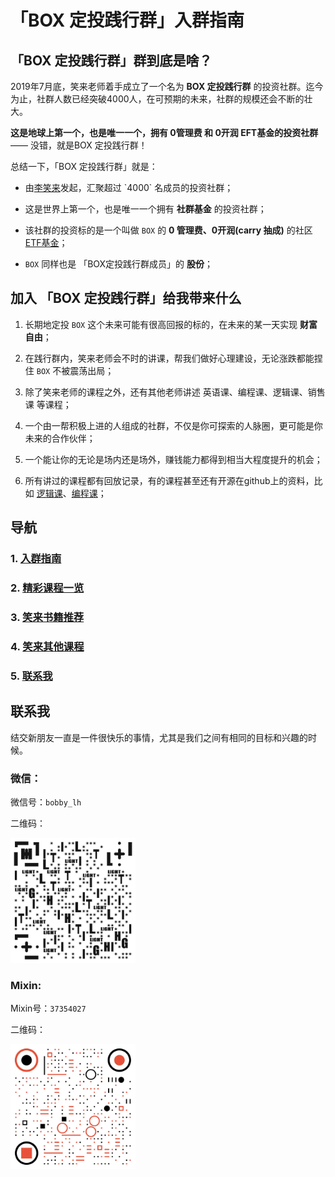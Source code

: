 # 「BOX 定投践行群」入群指南

## 「BOX 定投践行群」群到底是啥？
2019年7月底，笑来老师着手成立了一个名为 **BOX 定投践行群** 的投资社群。迄今为止，社群人数已经突破4000人，在可预期的未来，社群的规模还会不断的壮大。

**这是地球上第一个，也是唯一一个，拥有 0管理费 和 0开润 EFT基金的投资社群** —— 没错，就是BOX 定投践行群！

总结一下，「BOX 定投践行群」就是：

- 由[李笑来]([https://zh.wikipedia.org/wiki/%E6%9D%8E%E7%AC%91%E6%9D%A5](https://zh.wikipedia.org/wiki/李笑来))发起，汇聚超过 `4000` 名成员的投资社群；

- 这是世界上第一个，也是唯一一个拥有 **社群基金** 的投资社群；

- 该社群的投资标的是一个叫做 `BOX` 的 **0 管理费、0开润(carry 抽成)** 的社区 [ETF基金]([https://zh.wikipedia.org/wiki/%E4%BA%A4%E6%98%93%E5%9E%8B%E5%BC%80%E6%94%BE%E5%BC%8F%E6%8C%87%E6%95%B0%E5%9F%BA%E9%87%91](https://zh.wikipedia.org/wiki/交易型开放式指数基金))；

- `BOX` 同样也是 「BOX定投践行群成员」的 **股份**；

## 加入 「BOX 定投践行群」给我带来什么

1. 长期地定投 `BOX` 这个未来可能有很高回报的标的，在未来的某一天实现 **财富自由**；

2. 在践行群内，笑来老师会不时的讲课，帮我们做好心理建设，无论涨跌都能捏住 `BOX` 不被震荡出局；

3. 除了笑来老师的课程之外，还有其他老师讲述 英语课、编程课、逻辑课、销售课 等课程；

4. 一个由一帮积极上进的人组成的社群，不仅是你可探索的人脉圈，更可能是你未来的合作伙伴；

5. 一个能让你的无论是场内还是场外，赚钱能力都得到相当大程度提升的机会；

6. 所有讲过的课程都有回放记录，有的课程甚至还有开源在github上的资料，比如 [逻辑课](https://github.com/liudawozhemebang/beyond-feelings)、[编程课](https://github.com/neolee/pilot)；

## 导航

### 1. [入群指南](https://github.com/BobbyLH/Guide-for-BOX-Regular-Investment-Group/tree/master/%E5%85%A5%E7%BE%A4%E6%8C%87%E5%8D%97)

### 2. [精彩课程一览](https://github.com/BobbyLH/Guide-for-BOX-Regular-Investment-Group/tree/master/%E7%B2%BE%E5%BD%A9%E8%AF%BE%E7%A8%8B%E4%B8%80%E8%A7%88)

### 3. [笑来书籍推荐](https://github.com/BobbyLH/Guide-for-BOX-Regular-Investment-Group/tree/master/%E7%AC%91%E6%9D%A5%E5%85%B6%E4%BB%96%E4%B9%A6%E7%B1%8D)

### 4. [笑来其他课程](https://github.com/BobbyLH/Guide-for-BOX-Regular-Investment-Group/tree/master/%E7%AC%91%E6%9D%A5%E5%85%B6%E4%BB%96%E8%AF%BE%E7%A8%8B)

### 5. [联系我](https://github.com/BobbyLH/Guide-for-BOX-Regular-Investment-Group/tree/master/%E8%81%94%E7%B3%BB%E6%88%91)

## 联系我
结交新朋友一直是一件很快乐的事情，尤其是我们之间有相同的目标和兴趣的时候。

### 微信：
微信号：`bobby_lh`

二维码：

 <img src='./assets/qrcode_wx.jpeg' alt='微信二维码' width='200'/>

### Mixin:
Mixin号：`37354027`

二维码：

 <img src='./assets/qrcode_mixin.jpeg' alt='Mixin二维码' width='200'/>